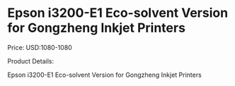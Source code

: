 # Epson i3200-E1 Eco-solvent Version for Gongzheng Inkjet Printers

Price: USD:1080-1080

Product Details:

Epson i3200-E1 Eco-solvent Version for Gongzheng Inkjet Printers
